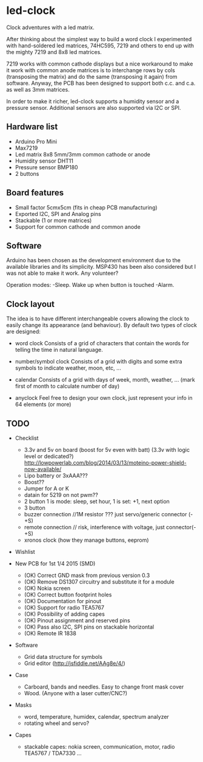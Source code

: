 led-clock
=========

Clock adventures with a led matrix.

After thinking about the simplest way to build a word clock I experimented with hand-soldered led matrices, 74HC595, 7219 and others to end up with the mighty 7219 and 8x8 led matrices.

7219 works with common cathode displays but a nice workaround to make it work with common anode matrices is to interchange rows by cols (transposing the matrix) and do the same (transposing it again) from software. Anyway, the PCB has been designed to support both c.c. and c.a. as well as 3mm matrices.

In order to make it richer, led-clock supports a humidity sensor and a pressure sensor. Additional sensors are also supported via I2C or SPI.

Hardware list
-------------

  - Arduino Pro Mini
  - Max7219
  - Led matrix 8x8 5mm/3mm common cathode or anode
  - Humidity sensor DHT11
  - Pressure sensor BMP180
  - 2 buttons

Board features
--------------

  - Small factor 5cmx5cm (fits in cheap PCB manufacturing)
  - Exported I2C, SPI and Analog pins
  - Stackable (1 or more matrices)
  - Support for common cathode and common anode

Software
--------

  Arduino has been chosen as the development environment due to the available libraries and its simplicity. MSP430 has been also considered but I was not able to make it work. Any volunteer?

  Operation modes:
  -Sleep. Wake up when button is touched
  -Alarm.

Clock layout
------------

  The idea is to have different interchangeable covers allowing the clock to easily change its appearance (and behaviour).
  By default two types of clock are designed:
  
- word clock
      Consists of a grid of characters that contain the words for telling the time in natural language.
      
- number/symbol clock
      Consists of a grid with digits and some extra symbols to indicate weather, moon, etc, ...
      
- calendar
	  Consists of a grid with days of week, month, weather, ... (mark first of month to calculate number of day)
	  
- anyclock
    Feel free to design your own clock, just represent your info in 64 elements (or more)

TODO
----
  - Checklist
	- 3.3v and 5v on board
		(boost for 5v even with batt)
		(3.3v with logic level or dedicated?)
		http://lowpowerlab.com/blog/2014/03/13/moteino-power-shield-now-available/
    - Lipo battery or 3xAAA???
	- Boost??
	- Jumper for A or K
	- datain for 5219 on not pwm??
	- 2 button
		1 is mode: sleep, set hour, 
		1 is set:  +1, next option
	- 3 button	
    - buzzer connection  //1M resistor ??? just servo/generic connector (-+S)
	- remote connection // risk, interference with voltage, just connector(-+S)
	- xronos clock (how they manage buttons, eeprom)
  - Wishlist
	 
	 
  - New PCB for 1st 1/4 2015 (SMD)
    - (OK) Correct GND mask from previous version 0.3
    - (OK) Remove DS1307 circuitry and substitute it for a module
	- (OK) Nokia screen
    - (OK) Correct button footprint holes
	- (OK) Documentation for pinout
	- (OK) Support for radio TEA5767
	- (OK) Possibility of adding capes
    - (OK) Pinout assignment and reserved pins
	- (OK) Pass also I2C, SPI pins on stackable horizontal	
	- (OK) Remote IR 1838
	
  - Software  
    - Grid data structure for symbols    
    - Grid editor (http://jsfiddle.net/AAg8e/4/)
    
  - Case
    - Carboard, bands and needles. Easy to change front mask cover
    - Wood. (Anyone with a laser cutter/CNC?)
 
 - Masks
	- word, temperature, humidex, calendar, spectrum analyzer
	- rotating wheel and servo?
 - Capes
	- stackable capes: nokia screen, communication, motor, radio TEA5767 / TDA7330 ...
	